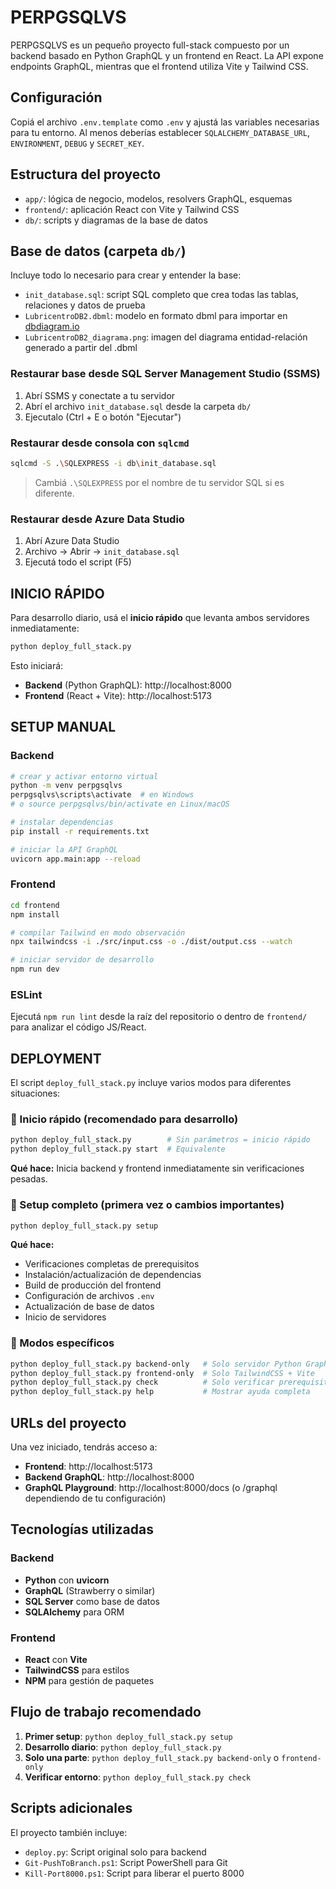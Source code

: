 # PERPGSQLVS

PERPGSQLVS es un pequeño proyecto full-stack compuesto por un backend basado en Python GraphQL y un frontend en React. La API expone endpoints GraphQL, mientras que el frontend utiliza Vite y Tailwind CSS.

## Configuración

Copiá el archivo `.env.template` como `.env` y ajustá las variables necesarias para tu entorno. Al menos deberías establecer `SQLALCHEMY_DATABASE_URL`, `ENVIRONMENT`, `DEBUG` y `SECRET_KEY`.

## Estructura del proyecto

- `app/`: lógica de negocio, modelos, resolvers GraphQL, esquemas
- `frontend/`: aplicación React con Vite y Tailwind CSS
- `db/`: scripts y diagramas de la base de datos

## Base de datos (carpeta `db/`)

Incluye todo lo necesario para crear y entender la base:

- `init_database.sql`: script SQL completo que crea todas las tablas, relaciones y datos de prueba
- `LubricentroDB2.dbml`: modelo en formato dbml para importar en [dbdiagram.io](https://dbdiagram.io)
- `LubricentroDB2_diagrama.png`: imagen del diagrama entidad-relación generado a partir del .dbml

### Restaurar base desde SQL Server Management Studio (SSMS)

1. Abrí SSMS y conectate a tu servidor
2. Abrí el archivo `init_database.sql` desde la carpeta `db/`
3. Ejecutalo (Ctrl + E o botón "Ejecutar")

### Restaurar desde consola con `sqlcmd`

```bash
sqlcmd -S .\SQLEXPRESS -i db\init_database.sql
```

> Cambiá `.\SQLEXPRESS` por el nombre de tu servidor SQL si es diferente.

### Restaurar desde Azure Data Studio

1. Abrí Azure Data Studio
2. Archivo → Abrir → `init_database.sql`
3. Ejecutá todo el script (F5)

## INICIO RÁPIDO

Para desarrollo diario, usá el **inicio rápido** que levanta ambos servidores inmediatamente:

```bash
python deploy_full_stack.py
```

Esto iniciará:
- **Backend** (Python GraphQL): http://localhost:8000
- **Frontend** (React + Vite): http://localhost:5173

## SETUP MANUAL

### Backend

```bash
# crear y activar entorno virtual
python -m venv perpgsqlvs
perpgsqlvs\scripts\activate  # en Windows
# o source perpgsqlvs/bin/activate en Linux/macOS

# instalar dependencias
pip install -r requirements.txt

# iniciar la API GraphQL
uvicorn app.main:app --reload
```

### Frontend

```bash
cd frontend
npm install

# compilar Tailwind en modo observación
npx tailwindcss -i ./src/input.css -o ./dist/output.css --watch

# iniciar servidor de desarrollo
npm run dev
```

### ESLint

Ejecutá `npm run lint` desde la raíz del repositorio o dentro de `frontend/` para analizar el código JS/React.

## DEPLOYMENT

El script `deploy_full_stack.py` incluye varios modos para diferentes situaciones:

### 🚀 Inicio rápido (recomendado para desarrollo)
```bash
python deploy_full_stack.py        # Sin parámetros = inicio rápido
python deploy_full_stack.py start  # Equivalente
```
**Qué hace:** Inicia backend y frontend inmediatamente sin verificaciones pesadas.

### 🔧 Setup completo (primera vez o cambios importantes)
```bash
python deploy_full_stack.py setup
```
**Qué hace:** 
- Verificaciones completas de prerequisitos
- Instalación/actualización de dependencias
- Build de producción del frontend
- Configuración de archivos `.env`
- Actualización de base de datos
- Inicio de servidores

### 🎯 Modos específicos
```bash
python deploy_full_stack.py backend-only   # Solo servidor Python GraphQL
python deploy_full_stack.py frontend-only  # Solo TailwindCSS + Vite
python deploy_full_stack.py check          # Solo verificar prerequisitos
python deploy_full_stack.py help           # Mostrar ayuda completa
```

## URLs del proyecto

Una vez iniciado, tendrás acceso a:

- **Frontend**: http://localhost:5173
- **Backend GraphQL**: http://localhost:8000
- **GraphQL Playground**: http://localhost:8000/docs (o /graphql dependiendo de tu configuración)

## Tecnologías utilizadas

### Backend
- **Python** con **uvicorn**
- **GraphQL** (Strawberry o similar)
- **SQL Server** como base de datos
- **SQLAlchemy** para ORM

### Frontend  
- **React** con **Vite**
- **TailwindCSS** para estilos
- **NPM** para gestión de paquetes

## Flujo de trabajo recomendado

1. **Primer setup**: `python deploy_full_stack.py setup`
2. **Desarrollo diario**: `python deploy_full_stack.py`
3. **Solo una parte**: `python deploy_full_stack.py backend-only` o `frontend-only`
4. **Verificar entorno**: `python deploy_full_stack.py check`

## Scripts adicionales

El proyecto también incluye:
- `deploy.py`: Script original solo para backend
- `Git-PushToBranch.ps1`: Script PowerShell para Git
- `Kill-Port8000.ps1`: Script para liberar el puerto 8000